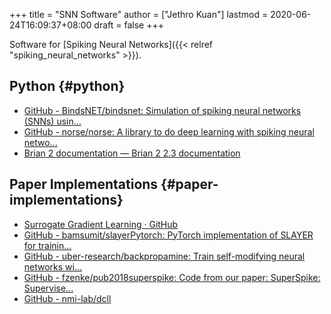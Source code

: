 +++
title = "SNN Software"
author = ["Jethro Kuan"]
lastmod = 2020-06-24T16:09:37+08:00
draft = false
+++

Software for [Spiking Neural Networks]({{< relref "spiking_neural_networks" >}}).

## Python {#python}

- [GitHub - BindsNET/bindsnet: Simulation of spiking neural networks (SNNs) usin...](https://github.com/BindsNET/bindsnet)
- [GitHub - norse/norse: A library to do deep learning with spiking neural netwo...](https://github.com/norse/norse/)
- [Brian 2 documentation — Brian 2 2.3 documentation](https://brian2.readthedocs.io/en/stable/)

## Paper Implementations {#paper-implementations}

- [Surrogate Gradient Learning · GitHub](https://github.com/surrogate-gradient-learning)
- [GitHub - bamsumit/slayerPytorch: PyTorch implementation of SLAYER for trainin...](https://github.com/bamsumit/slayerPytorch)
- [GitHub - uber-research/backpropamine: Train self-modifying neural networks wi...](https://github.com/uber-research/backpropamine)
- [GitHub - fzenke/pub2018superspike: Code from our paper: SuperSpike: Supervise...](https://github.com/fzenke/pub2018superspike)
- [GitHub - nmi-lab/dcll](https://github.com/nmi-lab/dcll)
